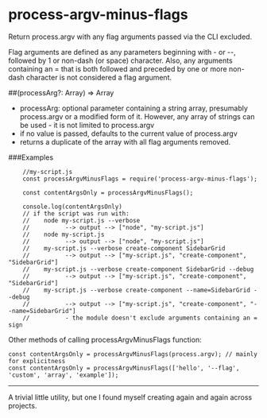 # process-argv-minus-flags
Return process.argv with any flag arguments passed via the CLI excluded.

Flag arguments are defined as any parameters beginning with - or --, followed by 1 or non-dash (or space) character.
Also, any arguments containing an = that is both followed and preceded by one or more non-dash character is not considered a flag argument.

##(processArg?: Array<String>) => Array<String>
*   processArg: optional parameter containing a string array, presumably process.argv or a modified form of it. However, any array of strings can be used - it is not limited to process.argv
*   if no value is passed, defaults to the current value of process.argv
*   returns a duplicate of the array with all flag arguments removed.

###Examples

        //my-script.js
        const processArgvMinusFlags = require('process-argv-minus-flags');

        const contentArgsOnly = processArgvMinusFlags();

        console.log(contentArgsOnly)
        // if the script was run with:
        //    node my-script.js --verbose
        //          --> output --> ["node", "my-script.js"]
        //    node my-script.js
        //          --> output --> ["node", "my-script.js"]
        //    my-script.js --verbose create-component SidebarGrid
        //          --> output --> ["my-script.js", "create-component", "SidebarGrid"]
        //    my-script.js --verbose create-component SidebarGrid --debug
        //          --> output --> ["my-script.js", "create-component", "SidebarGrid"]
        //    my-script.js --verbose create-component --name=SidebarGrid --debug
        //          --> output --> ["my-script.js", "create-component", "--name=SidebarGrid"]
        //          - the module doesn't exclude arguments containing an = sign


Other methods of calling processArgvMinusFlags function:

    const contentArgsOnly = processArgvMinusFlags(process.argv); // mainly for explicitness
    const contentArgsOnly = processArgvMinusFlags(['hello', '--flag', 'custom', 'array', 'example']); 


----

A trivial little utility, but one I found myself creating again and again across projects.
